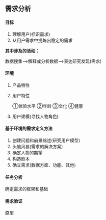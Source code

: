 ## 需求分析

#### 目标

1. 理解用户(标识需求)
2. 从用户需求中提炼出稳定的需求

**其中涉及的活动：**

数据搜集——>解释或分析数据——>表达研究发现(需求)

#### 环境

1. 产品特性

2. 用户特性

   ①体验水平	②年龄	③文化	④健康

3. 用户建模(寻找人物角色)

#### 基于环境的需求定义方法

1. 创建问题和前景综述(研究用户模型)
2. 头脑风暴(需求的解决方案)
3. 确定人物的期望
4. 构造剧本
5. 确立需求(数据方面、功能、其他)

#### 任务分析

确定需求的框架和基础

#### 需求验证

原型